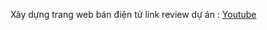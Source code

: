 Xây dựng trang web bán điện tử 
link review dự án :
<a href="https://www.youtube.com/watch?v=HSr7e9njuRo"> Youtube</a>
